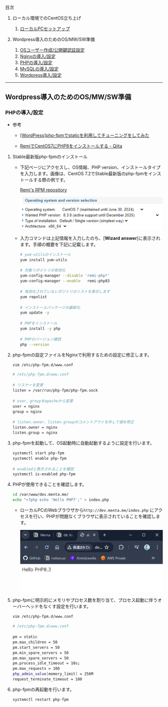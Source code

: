 目次  
1. ローカル環境でのCentOS立ち上げ
   1. [ローカルPCセットアップ](./1_vagrant-setting.md)

2. Wordpress導入のためのOS/MW/SW準備
   1. [OSユーザー作成/公開鍵認証設定](./2-1_ssh-setting.md)
   2. [Nginxの導入/設定](./2-2_nginx-setting.md)
   3. [PHPの導入/設定](./2-3_php-setting.md)
   4. [MySQLの導入/設定](./2-4_mysql-setting.md)
   5. [Wordpress導入/設定](./2-5_wordpress-setting.md)
---

## Wordpress導入のためのOS/MW/SW準備

### PHPの導入/設定

- 参考
    
    - [[WordPress]php-fpmでstaticを利用してチューニングをしてみた](https://blog.adachin.me/archives/2317)

    - [RemiでCentOS7にPHP8をインストールする - Qiita](https://qiita.com/C_HERO/items/1512ba1e33c330c9ab0d)

1. Stable最新版php-fpmのインストール
    - 下記ページにアクセスし、OS情報、PHP version、インストールタイプを入力します。画像は、CentOS 7.2でStable最新版のphp-fpmをインストールする際の例です。
        
        [Remi's RPM repository](https://rpms.remirepo.net/wizard/)
        
        ![Untitled](../images/3.png)
        
    - 入力コマンドは上記情報を入力したのち、[**Wizard answer**]に表示されます。手順の概要を下記に記載します。
        
        ```bash
        # yum-utilsのインストール
        yum install yum-utils
        
        # 対象リポジトリの有効化
        yum-config-manager --disable 'remi-php*'
        yum-config-manager --enable   remi-php83
        
        # 有効化されているレポジトリのリストを表示します
        yum repolist
        
        # インストールパッケージの最新化
        yum update -y
        
        # PHPをインストール
        yum install -y php
        
        # PHPのバージョン確認
        php --version
        ```
        
2. php-fpmの設定ファイルをNginxで利用するための設定に修正します。
    
    ```bash
    vim /etc/php-fpm.d/www.conf
    ```
    
    ```bash
    # /etc/php-fpm.d/www.conf

    # リスナーを変更
    listen = /var/run/php-fpm/php-fpm.sock
    
    # user、groupをapacheから変更
    user = nginx 
    group = nginx
    
    # listen.owner、listen.groupのコメントアウトを外して値を修正
    listen.owner = nginx
    listen.group = nginx
    ```
    
3. php-fpmを起動して、OS起動時に自動起動するように設定を行います。
    
    ```bash
    systemctl start php-fpm
    systemctl enable php-fpm

    # enabledと表示されることを確認
    systemctl is-enabled php-fpm
    ```
    
4. PHPが使用できることを確認します。
    
    ```bash
    cd /var/www/dev.menta.me/
    echo "<?php echo 'Hello PHP7';" > index.php
    ```
    
    - ローカルPCのWebブラウザから`http://dev.menta.me/index.php` にアクセスを行い、PHPが問題なくブラウザに表示されていることを確認します。
        
        ![Untitled](../images/4.png)

5. php-fpmに明示的にメモリやプロセス数を割り当て、プロセス起動に伴うオーバーヘッドをなくす設定を行います。
    
    ```bash
    vim /etc/php-fpm.d/www.conf
    ```

    ```bash
    # /etc/php-fpm.d/www.conf

    pm = static
    pm.max_children = 50
    pm.start_servers = 50
    pm.min_spare_servers = 50
    pm.max_spare_servers = 50
    pm.process_idle_timeout = 10s;
    pm.max_requests = 100
    php_admin_value[memory_limit] = 256M
    request_terminate_timeout = 180
    ```
    
6. php-fpmの再起動を行います。
    
    ```bash
    systemctl restart php-fpm
    ```